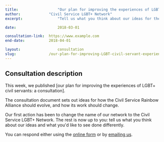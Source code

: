 ```yaml
---
title:  				"Our plan for improving the experiences of LGBT+ civil servants"
author:				"Civil Service LGBT+ Network"
excerpt:	  			"Tell us what you think about our ideas for the future of the Civil Service LGBT+ Network."

date:   				2018-03-01

consultation-link: 	https://www.example.com
end-date: 			2018-04-01

layout: 				consultation
slug:				/our-plan-for-improving-LGBT-civil-servant-experiences
---
```


## Consultation description

This week, we published [our plan for improving the experiences of LGBT+ civil servants: a consultation]. 

The consultation document sets out ideas for how the Civil Service Rainbow Alliance should evolve, and how its work should change. 

Our first action has been to change the name of our network to the Civil Service LGBT+ Network. The rest is now up to you: tell us what you think about our ideas and what you'd like to see done differently.

You can respond either using the [online form]() or by [emailing us](info@civilservice.lgbt).